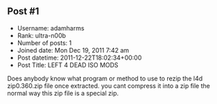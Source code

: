 ## Post #1
- Username: adamharms
- Rank: ultra-n00b
- Number of posts: 1
- Joined date: Mon Dec 19, 2011 7:42 am
- Post datetime: 2011-12-22T18:02:34+00:00
- Post Title: LEFT 4 DEAD ISO MODS

Does anybody know what program or method to use to rezip the l4d zip0.360.zip file once extracted.
you cant compress it into a zip file the normal way this zip file is a special zip.
